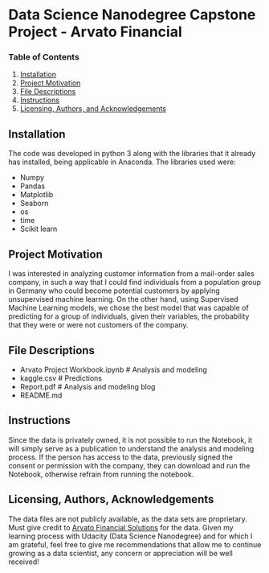 
# Data Science Nanodegree Capstone Project - Arvato Financial

### Table of Contents

1. [Installation](#installation)
2. [Project Motivation](#motivation)
3. [File Descriptions](#files)
4. [Instructions](#instructions)
5. [Licensing, Authors, and Acknowledgements](#licensing)

## Installation <a name="installation"></a>

The code was developed in python 3 along with the libraries that it already has installed, being applicable in Anaconda. The libraries used were:
* Numpy
* Pandas
* Matplotlib
* Seaborn
* os
* time
* Scikit learn

## Project Motivation <a name="motivation"></a>

I was interested in analyzing customer information from a mail-order sales company, in such a way that I could find individuals from a population group in Germany who could become potential customers by applying unsupervised machine learning. On the other hand, using Supervised Machine Learning models, we chose the best model that was capable of predicting for a group of individuals, given their variables, the probability that they were or were not customers of the company.

## File Descriptions <a name="files"></a>

- Arvato Project Workbook.ipynb   # Analysis and modeling
- kaggle.csv   # Predictions
- Report.pdf   # Analysis and modeling blog
- README.md


## Instructions <a name="instructions"></a>

Since the data is privately owned, it is not possible to run the Notebook, it will simply serve as a publication to understand the analysis and modeling process. If the person has access to the data, previously signed the consent or permission with the company, they can download and run the Notebook, otherwise refrain from running the notebook.

## Licensing, Authors, Acknowledgements <a name="licensing"></a>
The data files are not publicly available, as the data sets are proprietary. Must give credit to [Arvato Financial Solutions](https://finance.arvato.com/) for the data. Given my learning process with Udacity (Data Science Nanodegree) and for which I am grateful, feel free to give me recommendations that allow me to continue growing as a data scientist, any concern or appreciation will be well received!
